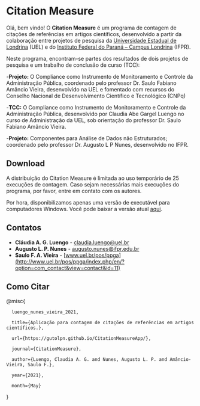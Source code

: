 # Citation Measure

Olá, bem vindo!
O **Citation Measure** é um programa de contagem de citações de referências em artigos científicos, 
desenvolvido a partir da colaboração entre projetos de pesquisa da [Universidade Estadual de Londrina](https://portal.uel.br/home/) (UEL) e 
do [Instituto Federal do Paraná – Campus Londrina](https://londrina.ifpr.edu.br/) (IFPR). 

Neste programa, encontram-se partes dos resultados de dois projetos de pesquisa e um trabalho de conclusão de curso (TCC):

  -**Projeto:** O Compliance como Instrumento de Monitoramento e Controle da Administração Pública, coordenado pelo professor Dr. Saulo Fabiano Amâncio Vieira, desenvolvido na UEL e fomentado com recursos do Conselho Nacional de Desenvolvimento Científico e Tecnológico (CNPq)
  
  -**TCC:** O Compliance como Instrumento de Monitoramento e Controle da Administração Pública, desenvolvido por Claudia Abe Gargel Luengo no curso de Administração da UEL, sob orientação do professor Dr. Saulo Fabiano Amâncio Vieira.
  
  -**Projeto:** Componentes para Análise de Dados não Estruturados; coordenado pelo professor Dr. Augusto L P Nunes, desenvolvido no IFPR.

## Download

A distribuição do Citation Measure é limitada ao uso temporário de 25 execuções de contagem. Caso sejam necessárias mais execuções do programa, por favor, entre em contato com os autores. 

Por hora, disponibilizamos apenas uma versão de executável para computadores Windows. Você pode baixar a versão atual [aqui](https://drive.google.com/file/d/19xWadp5GESHaZAiW2R-nP5BKJ50VlOnN/view?usp=sharing).


## Contatos
- **Cláudia A. G. Luengo** - claudia.luengo@uel.br
- **Augusto L. P. Nunes** - augusto.nunes@ifpr.edu.br
- **Saulo F. A. Vieira** - [www.uel.br/pos/ppga](http://www.uel.br/pos/ppga/index.php/en/?option=com_contact&view=contact&id=11)

## Como Citar

  @misc{
  
	  luengo_nunes_vieira_2021, 
    
	  title={Aplicação para contagem de citações de referências em artigos científicos.}, 
    
	  url={https://gutolpn.github.io/CitationMeasureApp/}, 
    
	  journal={CitationMeasure}, 
    
	  author={Luengo, Claudia A. G. and Nunes, Augusto L. P. and Amâncio-Vieira, Saulo F.},
    
	  year={2021}, 
    
	  month={May}
    
  }
